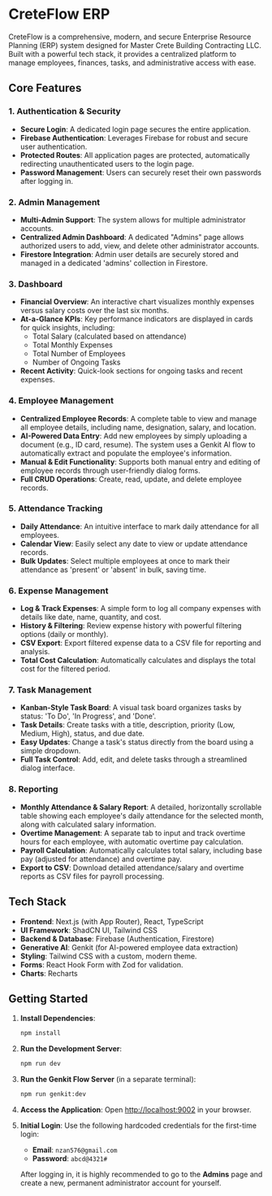 # CreteFlow ERP

CreteFlow is a comprehensive, modern, and secure Enterprise Resource Planning (ERP) system designed for Master Crete Building Contracting LLC. Built with a powerful tech stack, it provides a centralized platform to manage employees, finances, tasks, and administrative access with ease.

## Core Features

### 1. Authentication & Security
- **Secure Login**: A dedicated login page secures the entire application.
- **Firebase Authentication**: Leverages Firebase for robust and secure user authentication.
- **Protected Routes**: All application pages are protected, automatically redirecting unauthenticated users to the login page.
- **Password Management**: Users can securely reset their own passwords after logging in.

### 2. Admin Management
- **Multi-Admin Support**: The system allows for multiple administrator accounts.
- **Centralized Admin Dashboard**: A dedicated "Admins" page allows authorized users to add, view, and delete other administrator accounts.
- **Firestore Integration**: Admin user details are securely stored and managed in a dedicated 'admins' collection in Firestore.

### 3. Dashboard
- **Financial Overview**: An interactive chart visualizes monthly expenses versus salary costs over the last six months.
- **At-a-Glance KPIs**: Key performance indicators are displayed in cards for quick insights, including:
  - Total Salary (calculated based on attendance)
  - Total Monthly Expenses
  - Total Number of Employees
  - Number of Ongoing Tasks
- **Recent Activity**: Quick-look sections for ongoing tasks and recent expenses.

### 4. Employee Management
- **Centralized Employee Records**: A complete table to view and manage all employee details, including name, designation, salary, and location.
- **AI-Powered Data Entry**: Add new employees by simply uploading a document (e.g., ID card, resume). The system uses a Genkit AI flow to automatically extract and populate the employee's information.
- **Manual & Edit Functionality**: Supports both manual entry and editing of employee records through user-friendly dialog forms.
- **Full CRUD Operations**: Create, read, update, and delete employee records.

### 5. Attendance Tracking
- **Daily Attendance**: An intuitive interface to mark daily attendance for all employees.
- **Calendar View**: Easily select any date to view or update attendance records.
- **Bulk Updates**: Select multiple employees at once to mark their attendance as 'present' or 'absent' in bulk, saving time.

### 6. Expense Management
- **Log & Track Expenses**: A simple form to log all company expenses with details like date, name, quantity, and cost.
- **History & Filtering**: Review expense history with powerful filtering options (daily or monthly).
- **CSV Export**: Export filtered expense data to a CSV file for reporting and analysis.
- **Total Cost Calculation**: Automatically calculates and displays the total cost for the filtered period.

### 7. Task Management
- **Kanban-Style Task Board**: A visual task board organizes tasks by status: 'To Do', 'In Progress', and 'Done'.
- **Task Details**: Create tasks with a title, description, priority (Low, Medium, High), status, and due date.
- **Easy Updates**: Change a task's status directly from the board using a simple dropdown.
- **Full Task Control**: Add, edit, and delete tasks through a streamlined dialog interface.

### 8. Reporting
- **Monthly Attendance & Salary Report**: A detailed, horizontally scrollable table showing each employee's daily attendance for the selected month, along with calculated salary information.
- **Overtime Management**: A separate tab to input and track overtime hours for each employee, with automatic overtime pay calculation.
- **Payroll Calculation**: Automatically calculates total salary, including base pay (adjusted for attendance) and overtime pay.
- **Export to CSV**: Download detailed attendance/salary and overtime reports as CSV files for payroll processing.

## Tech Stack

- **Frontend**: Next.js (with App Router), React, TypeScript
- **UI Framework**: ShadCN UI, Tailwind CSS
- **Backend & Database**: Firebase (Authentication, Firestore)
- **Generative AI**: Genkit (for AI-powered employee data extraction)
- **Styling**: Tailwind CSS with a custom, modern theme.
- **Forms**: React Hook Form with Zod for validation.
- **Charts**: Recharts

## Getting Started

1.  **Install Dependencies**:
    ```bash
    npm install
    ```

2.  **Run the Development Server**:
    ```bash
    npm run dev
    ```

3.  **Run the Genkit Flow Server** (in a separate terminal):
    ```bash
    npm run genkit:dev
    ```

4.  **Access the Application**:
    Open [http://localhost:9002](http://localhost:9002) in your browser.

5.  **Initial Login**:
    Use the following hardcoded credentials for the first-time login:
    - **Email**: `nzan576@gmail.com`
    - **Password**: `abcd@4321#`

    After logging in, it is highly recommended to go to the **Admins** page and create a new, permanent administrator account for yourself.

